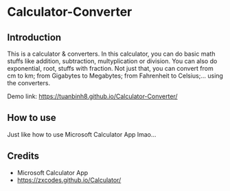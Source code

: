 # Calculator-Converter

## Introduction
This is a calculator & converters. In this calculator, you can do basic math stuffs like addition, subtraction, multyplication or division. You can also do exponential, root, stuffs with fraction.
Not just that, you can convert from cm to km; from Gigabytes to Megabytes; from Fahrenheit to Celsius;... using the converters.

Demo link: https://tuanbinh8.github.io/Calculator-Converter/

## How to use
Just like how to use Microsoft Calculator App lmao...

## Credits
+ Microsoft Calculator App
+ https://zxcodes.github.io/Calculator/
